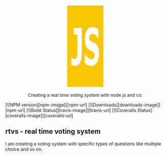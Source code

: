 <p align="center">
  <a href="">
    <img height="257" width="114" src="public/favicon/js-favicon.png">
  </a>
  <p align="center">Creating a real time voting system with node.js and co.</p>
</p>

[![NPM version][npm-image]][npm-url] [![Downloads][downloads-image]][npm-url] [![Build Status][travis-image]][travis-url] [![Coveralls Status][coveralls-image]][coveralls-url]

## rtvs - real time voting system
I am creating a voting system with specific types of questions like multiple choice and so on. 
